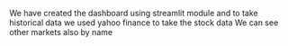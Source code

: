 We have created the dashboard using streamlit module and to take historical data we used yahoo finance to take the stock data
We can see other markets also
by name
